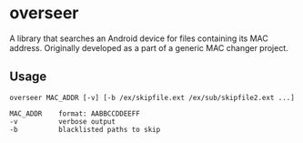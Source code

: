 # overseer
A library that searches an Android device for files containing its MAC address. Originally developed as a part of a generic MAC changer project.

## Usage

```
overseer MAC_ADDR [-v] [-b /ex/skipfile.ext /ex/sub/skipfile2.ext ...]

MAC_ADDR    format: AABBCCDDEEFF
-v          verbose output
-b          blacklisted paths to skip
```
